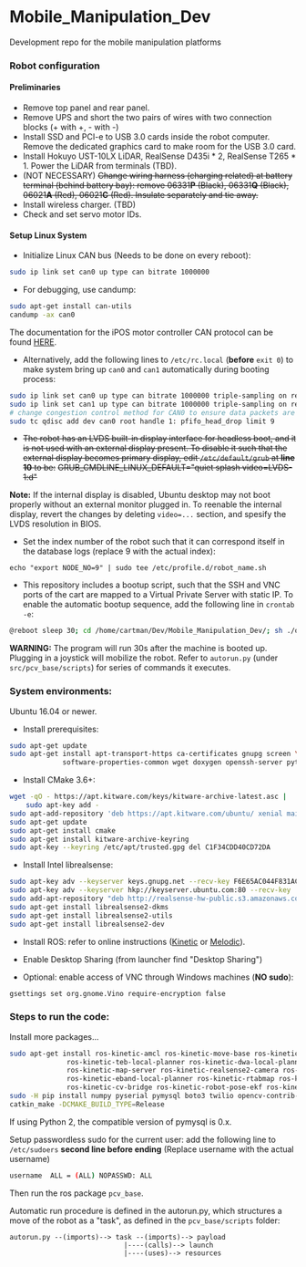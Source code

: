 # Mobile_Manipulation_Dev
Development repo for the mobile manipulation platforms

### Robot configuration

#### Preliminaries

- Remove top panel and rear panel.
- Remove UPS and short the two pairs of wires with two connection blocks (+ with +, - with -)
- Install SSD and PCI-e to USB 3.0 cards inside the robot computer. Remove the dedicated graphics card to make room for the USB 3.0 card.
- Install Hokuyo UST-10LX LiDAR, RealSense D435i * 2, RealSense T265 * 1. Power the LiDAR from terminals (TBD).
- (NOT NECESSARY) ~~Change wiring harness (charging related) at battery terminal (behind battery bay): remove 06331**P** (Black), 06331**Q** (Black), 06021**A** (Red), 06021**C** (Red). Insulate separately and tie away.~~
- Install wireless charger. (TBD)
- Check and set servo motor IDs.

#### Setup Linux System

- Initialize Linux CAN bus (Needs to be done on every reboot):
```sh
sudo ip link set can0 up type can bitrate 1000000
```
- For debugging, use candump:
```sh
sudo apt-get install can-utils
candump -ax can0
```
The documentation for the iPOS motor controller CAN protocol can be found [HERE](http://www.technosoft.ro/KB/index.php?/getAttach/46/AA-15445/P091.063.CANopen.iPOS.UM.pdf).

- Alternatively, add the following lines to `/etc/rc.local` (**before** `exit 0`) to make system bring up `can0` and `can1` automatically during booting process:
```sh
sudo ip link set can0 up type can bitrate 1000000 triple-sampling on restart-ms 20
sudo ip link set can1 up type can bitrate 1000000 triple-sampling on restart-ms 20
# change congestion control method for CAN0 to ensure data packets are not stale under congestion.
sudo tc qdisc add dev can0 root handle 1: pfifo_head_drop limit 9
``` 

- ~~The robot has an LVDS built-in display interface for headless boot, and it is not used with an external display present. To disable it such that the external display becomes primary display, edit `/etc/default/grub` at **line 10** to be:~~
~~GRUB_CMDLINE_LINUX_DEFAULT="quiet splash video=LVDS-1:d"~~

**Note:** If the internal display is disabled, Ubuntu desktop may not boot properly without an external monitor plugged in. To reenable the internal display, revert the changes by deleting `video=...` section, and spesify the LVDS resolution in BIOS.

- Set the index number of the robot such that it can correspond itself in the database logs (replace 9 with the actual index):
```
echo "export NODE_NO=9" | sudo tee /etc/profile.d/robot_name.sh
```

- This repository includes a bootup script, such that the SSH and VNC ports of the cart are mapped to a Virtual Private Server with static IP. To enable the automatic bootup sequence, add the following line in `crontab -e`:
```sh
@reboot sleep 30; cd /home/cartman/Dev/Mobile_Manipulation_Dev/; sh ./onBoot.sh
```
**WARNING:** The program will run 30s after the machine is booted up. Plugging in a joystick will mobilize the robot. Refer to `autorun.py` (under `src/pcv_base/scripts`) for series of commands it executes.

### System environments:

Ubuntu 16.04 or newer.

- Install prerequisites:
```sh
sudo apt-get update
sudo apt-get install apt-transport-https ca-certificates gnupg screen \
             software-properties-common wget doxygen openssh-server python-pip
```

- Install CMake 3.6+:
```sh
wget -qO - https://apt.kitware.com/keys/kitware-archive-latest.asc |
    sudo apt-key add -
sudo apt-add-repository 'deb https://apt.kitware.com/ubuntu/ xenial main'
sudo apt-get update
sudo apt-get install cmake
sudo apt-get install kitware-archive-keyring
sudo apt-key --keyring /etc/apt/trusted.gpg del C1F34CDD40CD72DA
```

- Install Intel librealsense:
```sh
sudo apt-key adv --keyserver keys.gnupg.net --recv-key F6E65AC044F831AC80A06380C8B3A55A6F3EFCDE || \
sudo apt-key adv --keyserver hkp://keyserver.ubuntu.com:80 --recv-key
sudo add-apt-repository "deb http://realsense-hw-public.s3.amazonaws.com/Debian/apt-repo xenial main" -u
sudo apt-get install librealsense2-dkms
sudo apt-get install librealsense2-utils
sudo apt-get install librealsense2-dev
```

- Install ROS: refer to online instructions ([Kinetic](http://wiki.ros.org/kinetic/Installation/Ubuntu) or [Melodic](http://wiki.ros.org/melodic/Installation/Ubuntu)).

- Enable Desktop Sharing (from launcher find "Desktop Sharing")

- Optional: enable access of VNC through Windows machines (**NO sudo**):
```sh
gsettings set org.gnome.Vino require-encryption false
```

### Steps to run the code: 
Install more packages...
```sh
sudo apt-get install ros-kinetic-amcl ros-kinetic-move-base ros-kinetic-gmapping \
              ros-kinetic-teb-local-planner ros-kinetic-dwa-local-planner ros-kinetic-urg-node \
              ros-kinetic-map-server ros-kinetic-realsense2-camera ros-kinetic-global-planner \
              ros-kinetic-eband-local-planner ros-kinetic-rtabmap ros-kinetic-ros-numpy \
              ros-kinetic-cv-bridge ros-kinetic-robot-pose-ekf ros-kinetic-ros-numpy
sudo -H pip install numpy pyserial pymysql boto3 twilio opencv-contrib-python pyrealsense2
catkin_make -DCMAKE_BUILD_TYPE=Release
```
If using Python 2, the compatible version of pymysql is 0.x.

Setup passwordless sudo for the current user: add the following line to `/etc/sudoers` **second line before ending** (Replace username with the actual username)

```sh
username  ALL = (ALL) NOPASSWD: ALL
```
Then run the ros package `pcv_base`.

Automatic run procedure is defined in the autorun.py, which structures a move of the robot as a "task", as defined in the `pcv_base/scripts` folder:
```
autorun.py --(imports)--> task --(imports)--> payload
                            |----(calls)--> launch
                            |----(uses)--> resources
```

